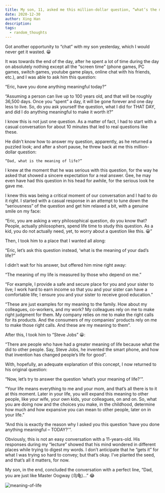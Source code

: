 ```yaml
---
title: My son, 11, asked me this million-dollar question, “what’s the meaning of life?”
date: 2020-12-30
author: Xing Han
description: 
tags:
  - random_thoughts
---
```


Got another opportunity to “chat” with my son yesterday, which I would never get it wasted. 😀

It was towards the end of the day, after he spent a lot of time during the day on absolutely nothing except all the “screen time” (phone games, PC games, switch games, youtube game plays, online chat with his friends, etc.), and I was able to ask him this question:

“Eric, have you done anything meaningful today?”

“Assuming a person can live up to 100 years old, and that will be roughly 36,500 days. Once you “spent” a day, it will be gone forever and one day less to live. So, do you ask yourself the question, what I did for THAT DAY, and did I do anything meaningful to make it worth it?”

I know this is not just one question. As a matter of fact, I had to start with a casual conversation for about 10 minutes that led to real questions like these.

He didn’t know how to answer my question, apparently, as he returned a puzzled look; and after a short pause, he threw back at me this million-dollar question:

    “Dad, what is the meaning of life?”

I knew at the moment that he was serious with this question, for the way he asked that showed a sincere expectation for a real answer. Gee, he may even have had this question in his head for awhile, for the serious look he gave me.

I knew this was being a critical moment of our conversation and I had to do it right. I started with a casual response in an attempt to tune down the “seriousness” of the question and get him relaxed a bit, with a genuine smile on my face:

“Eric, you are asking a very philosophical question, do you know that? People, actually philosophers, spend life time to study this question. As a kid, you do not actually need, yet, to worry about a question like this. 😀”

Then, I took him to a place that I wanted all along:

“Eric, let’s ask this question instead, ‘what is the meaning of your dad’s life?”

I didn’t wait for his answer, but offered him mine right away:

“The meaning of my life is measured by those who depend on me.”

“For example, I provide a safe and secure place for you and your sister to live; I work hard to earn income so that you and your sister can have a comfortable life; I ensure you and your sister to receive good education.”

“These are just examples for my meaning to the family. How about my colleagues, co-workers, and my work? My colleagues rely on me to make right judgment for them. My company relies on me to make the right calls for its products. And the consumers of my companies’ products rely on me to make those right calls. And these are my meaning to them”.

After this, I took him to “Steve Jobs” 😀:

“There are people who have had a greater meaning of life because what the did to other people. Say, Steve Jobs, he invented the smart phone, and how that invention has changed people’s life for good”.

With, hopefully, an adequate explanation of this concept, I now returned to his original question:

“Now, let’s try to answer the question ‘what’s your meaning of life?'”.

“Your life means everything to me and your mom, and that’s all there is to it at this moment. Later in your life, you will expand this meaning to other people, like your wife, your own kids, your colleagues, on and on. So, what you are doing now and the choices you make, in the childhood, determine how much and how expansive you can mean to other people, later on in your life.”

“And this is exactly the reason why I asked you this question ‘have you done anything meaningful – TODAY?'”.

Obviously, this is not an easy conversation with a 11-years-old. His responses during my “lecture” showed that his mind wondered in different places while trying to digest my words. I don’t anticipate that he “gets it” for what I was trying so hard to convey; but that’s okay. I’ve planted the seed, and that’s all it matters, for now.

My son, in the end, concluded the conversation with a perfect line, “Dad, you are just like Master Oogway (乌龟)…” 😂

![meaning-of-life](/meaning-of-life.png "The Meaning of Life according to The Hitchhiker’s Guide to the Galaxy")
